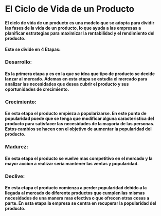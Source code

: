 # El Ciclo de Vida de un Producto
#### El ciclo de vida de un producto es una modelo que se adopta para dividir las fases de la vida de un producto, lo que ayuda a las empresas a planificar estrategias para maximizar la rentabilidad y el rendimiento del producto. 

#### Este se divide en 4 Etapas:

### Desarrollo:
#### Es la primera etapa y es en la que se idea que tipo de producto se decide lanzar al mercado. Ademas en esta etapa se estudia el mercado para analizar las necesidades que desea cubrir el producto y sus oportunidades de crecimiento.

### Crecimiento:
#### En esta etapa el producto empieza a popularizarse. En este punto de popularidad puede que se tenga que modificar alguna caracteristica del producto para satisfacer las necesidades de la mayoria de las personas. Estos cambios se hacen con el objetivo de aumentar la popularidad del producto.

### Madurez:
#### En esta etapa el producto se vuelve mas competitivo en el mercado y la mayor accion a realizar seria mantener  las ventas y popularidad.

### Declive:
#### En esta etapa el producto comienza a perder popularidad debido a la llegada al mercado de diferente productos que cumplen las mismas necesidades de una manera mas efectiva o que ofrecen otras cosas a parte. En esta etapa la empresa se centra en recuperar la popularidad del producto.
